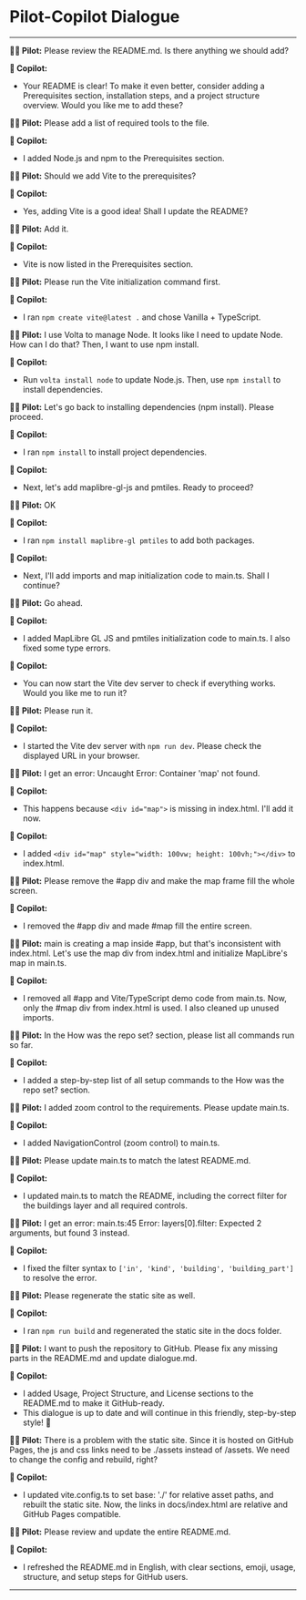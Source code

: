 # Pilot-Copilot Dialogue

---

**👩‍✈️ Pilot:** Please review the README.md. Is there anything we should add?

**🤖 Copilot:**
- Your README is clear! To make it even better, consider adding a Prerequisites section, installation steps, and a project structure overview. Would you like me to add these?

**👩‍✈️ Pilot:** Please add a list of required tools to the file.

**🤖 Copilot:**
- I added Node.js and npm to the Prerequisites section.

**👩‍✈️ Pilot:** Should we add Vite to the prerequisites?

**🤖 Copilot:**
- Yes, adding Vite is a good idea! Shall I update the README?

**👩‍✈️ Pilot:** Add it.

**🤖 Copilot:**
- Vite is now listed in the Prerequisites section.

**👩‍✈️ Pilot:** Please run the Vite initialization command first.

**🤖 Copilot:**
- I ran `npm create vite@latest .` and chose Vanilla + TypeScript.

**👩‍✈️ Pilot:** I use Volta to manage Node. It looks like I need to update Node. How can I do that? Then, I want to use npm install.

**🤖 Copilot:**
- Run `volta install node` to update Node.js. Then, use `npm install` to install dependencies.

**👩‍✈️ Pilot:** Let's go back to installing dependencies (npm install). Please proceed.

**🤖 Copilot:**
- I ran `npm install` to install project dependencies.

**🤖 Copilot:**
- Next, let's add maplibre-gl-js and pmtiles. Ready to proceed?

**👩‍✈️ Pilot:** OK

**🤖 Copilot:**
- I ran `npm install maplibre-gl pmtiles` to add both packages.

**🤖 Copilot:**
- Next, I'll add imports and map initialization code to main.ts. Shall I continue?

**👩‍✈️ Pilot:** Go ahead.

**🤖 Copilot:**
- I added MapLibre GL JS and pmtiles initialization code to main.ts. I also fixed some type errors.

**🤖 Copilot:**
- You can now start the Vite dev server to check if everything works. Would you like me to run it?

**👩‍✈️ Pilot:** Please run it.

**🤖 Copilot:**
- I started the Vite dev server with `npm run dev`. Please check the displayed URL in your browser.

**👩‍✈️ Pilot:** I get an error: Uncaught Error: Container 'map' not found.

**🤖 Copilot:**
- This happens because `<div id="map">` is missing in index.html. I'll add it now.

**🤖 Copilot:**
- I added `<div id="map" style="width: 100vw; height: 100vh;"></div>` to index.html.

**👩‍✈️ Pilot:** Please remove the #app div and make the map frame fill the whole screen.

**🤖 Copilot:**
- I removed the #app div and made #map fill the entire screen.

**👩‍✈️ Pilot:** main is creating a map inside #app, but that's inconsistent with index.html. Let's use the map div from index.html and initialize MapLibre's map in main.ts.

**🤖 Copilot:**
- I removed all #app and Vite/TypeScript demo code from main.ts. Now, only the #map div from index.html is used. I also cleaned up unused imports.

**👩‍✈️ Pilot:** In the How was the repo set? section, please list all commands run so far.

**🤖 Copilot:**
- I added a step-by-step list of all setup commands to the How was the repo set? section.

**👩‍✈️ Pilot:** I added zoom control to the requirements. Please update main.ts.

**🤖 Copilot:**
- I added NavigationControl (zoom control) to main.ts.

**👩‍✈️ Pilot:** Please update main.ts to match the latest README.md.

**🤖 Copilot:**
- I updated main.ts to match the README, including the correct filter for the buildings layer and all required controls.

**👩‍✈️ Pilot:** I get an error: main.ts:45 Error: layers[0].filter: Expected 2 arguments, but found 3 instead.

**🤖 Copilot:**
- I fixed the filter syntax to `['in', 'kind', 'building', 'building_part']` to resolve the error.

**👩‍✈️ Pilot:** Please regenerate the static site as well.

**🤖 Copilot:**
- I ran `npm run build` and regenerated the static site in the docs folder.

**👩‍✈️ Pilot:** I want to push the repository to GitHub. Please fix any missing parts in the README.md and update dialogue.md.

**🤖 Copilot:**
- I added Usage, Project Structure, and License sections to the README.md to make it GitHub-ready.
- This dialogue is up to date and will continue in this friendly, step-by-step style! 🚀

**👩‍✈️ Pilot:** There is a problem with the static site. Since it is hosted on GitHub Pages, the js and css links need to be ./assets instead of /assets. We need to change the config and rebuild, right?

**🤖 Copilot:**
- I updated vite.config.ts to set base: './' for relative asset paths, and rebuilt the static site. Now, the links in docs/index.html are relative and GitHub Pages compatible.

**👩‍✈️ Pilot:** Please review and update the entire README.md.

**🤖 Copilot:**
- I refreshed the README.md in English, with clear sections, emoji, usage, structure, and setup steps for GitHub users.

---

